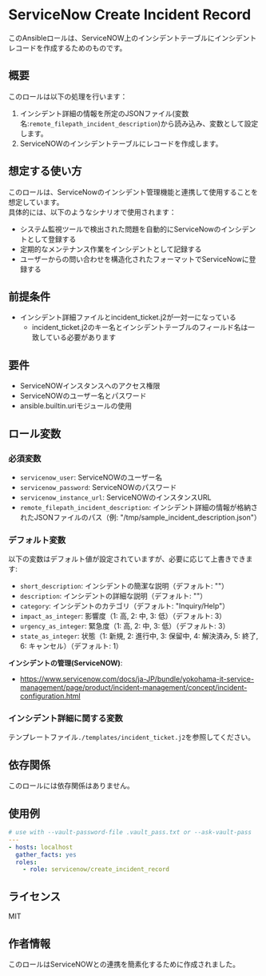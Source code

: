 # ServiceNow Create Incident Record

このAnsibleロールは、ServiceNOW上のインシデントテーブルにインシデントレコードを作成するためのものです。

## 概要

このロールは以下の処理を行います：

1. インシデント詳細の情報を所定のJSONファイル(変数名:`remote_filepath_incident_description`)から読み込み、変数として設定します。
2. ServiceNOWのインシデントテーブルにレコードを作成します。

## 想定する使い方
このロールは、ServiceNowのインシデント管理機能と連携して使用することを想定しています。  
具体的には、以下のようなシナリオで使用されます：

- システム監視ツールで検出された問題を自動的にServiceNowのインシデントとして登録する
- 定期的なメンテナンス作業をインシデントとして記録する
- ユーザーからの問い合わせを構造化されたフォーマットでServiceNowに登録する

## 前提条件
- インシデント詳細ファイルとincident_ticket.j2が一対一になっている
  - incident_ticket.j2のキー名とインシデントテーブルのフィールド名は一致している必要があります

## 要件

- ServiceNOWインスタンスへのアクセス権限
- ServiceNOWのユーザー名とパスワード
- ansible.builtin.uriモジュールの使用

## ロール変数

### 必須変数

- `servicenow_user`: ServiceNOWのユーザー名
- `servicenow_password`: ServiceNOWのパスワード
- `servicenow_instance_url`: ServiceNOWのインスタンスURL
- `remote_filepath_incident_description`: インシデント詳細の情報が格納されたJSONファイルのパス（例: "/tmp/sample_incident_description.json"）

### デフォルト変数

以下の変数はデフォルト値が設定されていますが、必要に応じて上書きできます:

- `short_description`: インシデントの簡潔な説明（デフォルト: ""）
- `description`: インシデントの詳細な説明（デフォルト: ""）
- `category`: インシデントのカテゴリ（デフォルト: "Inquiry/Help"）
- `impact_as_integer`: 影響度（1: 高, 2: 中, 3: 低）（デフォルト: 3）
- `urgency_as_integer`: 緊急度（1: 高, 2: 中, 3: 低）（デフォルト: 3）
- `state_as_integer`: 状態（1: 新規, 2: 進行中, 3: 保留中, 4: 解決済み, 5: 終了, 6: キャンセル）（デフォルト: 1）


**インシデントの管理(ServiceNOW)**:
- https://www.servicenow.com/docs/ja-JP/bundle/yokohama-it-service-management/page/product/incident-management/concept/incident-configuration.html


### インシデント詳細に関する変数
テンプレートファイル`./templates/incident_ticket.j2`を参照してください。

## 依存関係
このロールには依存関係はありません。

## 使用例

```yaml
# use with --vault-password-file .vault_pass.txt or --ask-vault-pass
---
- hosts: localhost
  gather_facts: yes
  roles:
    - role: servicenow/create_incident_record
```

## ライセンス

MIT

## 作者情報

このロールはServiceNOWとの連携を簡素化するために作成されました。

